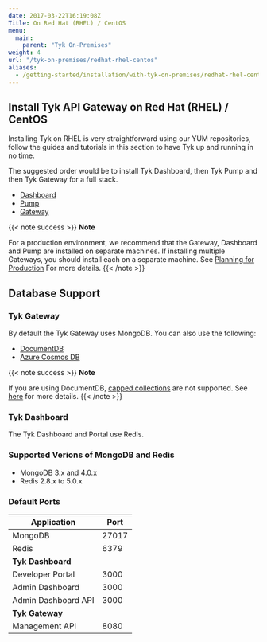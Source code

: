 ```yaml
---
date: 2017-03-22T16:19:08Z
Title: On Red Hat (RHEL) / CentOS
menu:
  main:
    parent: "Tyk On-Premises"
weight: 4
url: "/tyk-on-premises/redhat-rhel-centos"
aliases:
  - /getting-started/installation/with-tyk-on-premises/redhat-rhel-centos/
---
```


## Install Tyk API Gateway on Red Hat (RHEL) / CentOS

Installing Tyk on RHEL is very straightforward using our YUM repositories, follow the guides and tutorials in this section to have Tyk up and running in no time.

The suggested order would be to install Tyk Dashboard, then Tyk Pump and then Tyk Gateway for a full stack.

- [Dashboard](/docs/getting-started/installation/with-tyk-on-premises/redhat-rhel-centos/dashboard/)
- [Pump](/docs/getting-started/installation/with-tyk-on-premises/redhat-rhel-centos/analytics-pump/)
- [Gateway](/docs/getting-started/installation/with-tyk-on-premises/redhat-rhel-centos/gateway/)

{{< note success >}}
**Note**  

For a production environment, we recommend that the Gateway, Dashboard and Pump are installed on separate machines. If installing multiple Gateways, you should install each on a separate machine. See [Planning for Production](/docs/planning-for-production/) For more details.
{{< /note >}}

## Database Support

### Tyk Gateway

By default the Tyk Gateway uses MongoDB. You can also use the following:

* [DocumentDB](https://aws.amazon.com/documentdb/)
* [Azure Cosmos DB](https://docs.microsoft.com/en-us/azure/cosmos-db/introduction)

{{< note success >}}
**Note**  

If you are using DocumentDB, [capped collections](/docs/analytics-and-reporting/capping-analytics-data-storage/) are not supported. See [here](https://docs.aws.amazon.com/documentdb/latest/developerguide/mongo-apis.html) for more details.
{{< /note >}}

### Tyk Dashboard

The Tyk Dashboard and Portal use Redis.

### Supported Verions of MongoDB and Redis

- MongoDB 3.x and 4.0.x
- Redis 2.8.x to 5.0.x

### Default Ports

| Application             | Port           |
|-------------------------|----------------|
|MongoDB                  |      27017     |
|Redis                    |      6379      |
|**Tyk Dashboard**        |                |
|Developer Portal         |      3000      |
|Admin Dashboard          |      3000      |
|Admin Dashboard API      |      3000      |
|**Tyk Gateway**          |                |
|Management API           |      8080      |

